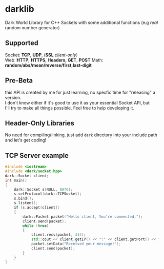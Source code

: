 # darklib
Dark World Library for C++ Sockets with some additional functions (e.g *real* random number generator)

Supported
-
Socket: **TCP**, **UDP**, (**SSL** *client-only*)<br>
Web: **HTTP**, **HTTPS**, **Headers**, **GET**, **POST**
Math: **random/abs/mean/reverse/first,last-digit**

Pre-Beta
-
this API is created by me for just learning, no specfic time for "releasing" a version.<br>
I don't know either if it's good to use it as your essential Socket API, but<br>
I'll try to make all things possible. Feel free to help developing it.

Header-Only Libraries
-
No need for compiling/linking, just add `dark` directory into your include path and let's get coding!


TCP Server example
-
```cpp
#include <iostream>
#include <dark/socket.hpp>
dark::Socket client;
int main()
{
	dark::Socket s(NULL, 8076);
	s.setProtocol(dark::TCPSocket);
	s.bind();
	s.listen();
	if (s.accept(client))
	{
		dark::Packet packet("Hello client, You're connected.");
		client.send(packet);
		while (true)
		{
			client.recv(packet, 314);
			std::cout << client.getIP() << ":" << client.getPort() << " | " << packet.getData() << "\n";
			packet.setData("Received your message!");
			client.send(packet);
		}
	}
}
```
